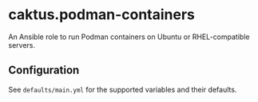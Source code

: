 # caktus.podman-containers

An Ansible role to run Podman containers on Ubuntu or RHEL-compatible servers.

## Configuration

See `defaults/main.yml` for the supported variables and their defaults.
